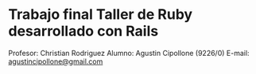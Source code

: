 # Trabajo final Taller de Ruby desarrollado con Rails

Profesor: Christian Rodriguez
Alumno: Agustin Cipollone (9226/0)
E-mail: agustincipollone@gmail.com


